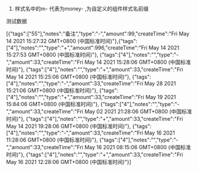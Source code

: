 1. 样式名中的m- 代表为money- ,为自定义的组件样式名前缀

测试数据

[{"tags":["55"],"notes":"备注","type":"-","amount":99,"createTime":"Fri May 14 2021 15:27:32 GMT+0800 (中国标准时间)"},{"tags":["4"],"notes":"","type":"+","amount":996,"createTime":"Fri May 14 2021 15:27:53 GMT+0800 (中国标准时间)"},
{"tags":["4"],"notes":"","type":"-","amount":33,"createTime":"Fri May 14 2021 15:28:06 GMT+0800 (中国标准时间)"},
{"tags":["4"],"notes":"","type":"+","amount":33,"createTime":"Fri May 14 2021 15:25:06 GMT+0800 (中国标准时间)"},
{"tags":["4"],"notes":"","type":"-","amount":33,"createTime":"Fri May 28 2021 15:21:06 GMT+0800 (中国标准时间)"},
{"tags":["4"],"notes":"","type":"+","amount":33,"createTime":"Fri May 19 2021 15:84:06 GMT+0800 (中国标准时间)"},
{"tags":["4"],"notes":"","type":"-","amount":33,"createTime":"Fri May 02 2021 21:28:06 GMT+0800 (中国标准时间)"},
{"tags":["4"],"notes":"","type":"+","amount":33,"createTime":"Fri May 14 2021 19:28:06 GMT+0800 (中国标准时间)"},
{"tags":["4"],"notes":"","type":"-","amount":33,"createTime":"Fri May 16 2021 11:28:06 GMT+0800 (中国标准时间)"},
{"tags":["4"],"notes":"","type":"-","amount":33,"createTime":"Fri May 16 2021 08:15:06 GMT+0800 (中国标准时间)"},
{"tags":["4"],"notes":"","type":"+","amount":33,"createTime":"Fri May 16 2021 12:28:06 GMT+0800 (中国标准时间)"}]
